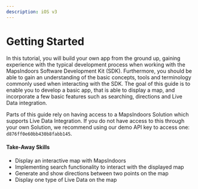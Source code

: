 ```yaml
---
description: iOS v3
---
```


# Getting Started

In this tutorial, you will build your own app from the ground up, gaining experience with the typical development process when working with the MapsIndoors Software Development Kit (SDK). Furthermore, you should be able to gain an understanding of the basic concepts, tools and terminology commonly used when interacting with the SDK. The goal of this guide is to enable you to develop a basic app, that is able to display a map, and incorporate a few basic features such as searching, directions and Live Data integration.

Parts of this guide rely on having access to a MapsIndoors Solution which supports Live Data Integration. If you do not have access to this through your own Solution, we recommend using our demo API key to access one: `d876ff0e60bb430b8fabb145`.

#### Take-Away Skills[​](https://docs.mapsindoors.com/getting-started/ios/v3/#take-away-skills) <a href="#take-away-skills" id="take-away-skills"></a>

* Display an interactive map with MapsIndoors
* Implementing search functionality to interact with the displayed map
* Generate and show directions between two points on the map
* Display one type of Live Data on the map
